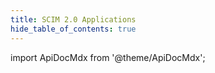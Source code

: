 ```yaml
---
title: SCIM 2.0 Applications
hide_table_of_contents: true
---
```


import ApiDocMdx from '@theme/ApiDocMdx';

<ApiDocMdx id="scim2-applications" />